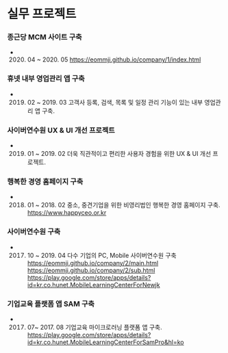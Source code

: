 # 실무 프로젝트

### 종근당 MCM 사이트 구축
* 2020. 04 ~ 2020. 05
<https://eommji.github.io/company/1/index.html>

### 휴넷 내부 영업관리 앱 구축
* 2019. 02 ~ 2019. 03
고객사 등록, 검색, 목록 및 일정 관리 기능이 있는 내부 영업관리 앱 구축.

### 사이버연수원 UX & UI 개선 프로젝트
* 2019. 01 ~ 2019. 02
더욱 직관적이고 편리한 사용자 경험을 위한 UX & UI 개선 프로젝트.

### 행복한 경영 홈페이지 구축
* 2018. 01 ~ 2018. 02
중소, 중견기업을 위한 비영리법인 행복한 경영 홈페이지 구축.
<https://www.happyceo.or.kr>

### 사이버연수원 구축
* 2017. 10 ~ 2019. 04
다수 기업의 PC, Mobile 사이버연수원 구축
<https://eommji.github.io/company/2/main.html>
<https://eommji.github.io/company/2/sub.html>
<https://play.google.com/store/apps/details?id=kr.co.hunet.MobileLearningCenterForNewjk>

### 기업교육 플랫폼 앱 SAM 구축
* 2017. 07~ 2017. 08
기업교육 마이크로러닝 플랫폼 앱 구축.
<https://play.google.com/store/apps/details?id=kr.co.hunet.MobileLearningCenterForSamPro&hl=ko>
